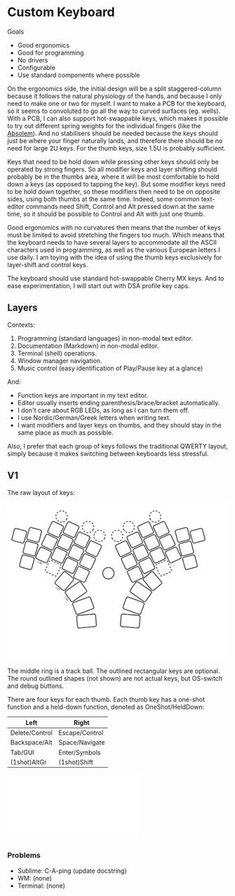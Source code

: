# Custom Keyboard

Goals
- Good ergonomics
- Good for programming
- No drivers
- Configurable
- Use standard components where possible

On the ergonomics side, the initial design will be a split staggered-column because it follows the natural physiology of the hands, and because I only need to make one or two for myself.  I want to make a PCB for the keyboard, so it seems to convoluted to go all the way to curved surfaces (eg. wells).  With a PCB, I can also support hot-swappable keys, which makes it possible to try out different spring weights for the individual fingers (like the [Absolem](https://zealot.hu/absolem/)).  And no stabilisers should be needed because the keys should just be where your finger naturally lands, and therefore there should be no need for large 2U keys.  For the thumb keys, size 1.5U is probably sufficient.

Keys that need to be hold down while pressing other keys should only be operated by strong fingers. So all modifier keys and layer shifting should probably be in the thumbs area, where it will be most comfortable to hold down a keys (as opposed to tapping the key).  But some modifier keys need to be hold down together, so these modifiers then need to be on opposite sides, using both thumbs at the same time.  Indeed, some common text-editor commands need Shift, Control and Alt pressed down at the same time, so it should be possible to Control and Alt with just one thumb.  

Good ergonomics with no curvatures then means that the number of keys must be limited to avoid stretching the fingers too much.  Which means that the keyboard needs to have several layers to accommodate all the ASCII characters used in programming, as well as the various European letters I use daily.  I am toying with the idea of using the thumb keys exclusively for layer-shift and control keys.

The keyboard should use standard hot-swappable Cherry MX keys.  And to ease experimentation, I will start out with DSA profile key caps.

## Layers

Contexts:

  1.  Programming (standard languages) in non-modal text editor.
  1.  Documentation (Markdown) in non-modal editor.
  1.  Terminal (shell) operations.
  1.  Window manager navigation.
  1.  Music control (easy identification of Play/Pause key at a glance)

And:

- Function keys are important in my text editor.
- Editor usually inserts ending parenthesis/brace/bracket automatically.
- I don't care about RGB LEDs, as long as I can turn them off.
- I use Nordic/German/Greek letters when writing text.
- I want modifiers and layer keys on thumbs, and they should stay in the same place as much as possible.

Also, I prefer that each group of keys follows the traditional QWERTY layout, simply because it makes switching between keyboards less stressful.

## V1

The raw layout of keys:

![V1 Layout](v1/minion.svg)

The middle ring is a track ball.  The outlined rectangular keys are optional.  The round outlined shapes (not shown) are not actual keys, but OS-switch and debug buttons.

There are four keys for each thumb.  Each thumb key has a one-shot function and a held-down function, denoted as OneShot/HeldDown:

| Left           | Right |
| ----           | ----- |
| Delete/Control | Escape/Control |
| Backspace/Alt  | Space/Navigate |
| Tab/GUI        | Enter/Symbols |
| (1shot)AltGr   | (1shot)Shift |

![V1 keymap](v1/minion.pdf)

### Problems

- Sublime: C-A-ping (update docstring)
- WM: (none)
- Terminal: (none)
